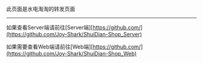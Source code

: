 此页面是水电淘淘的转发页面 

<hr>

如果查看Server端请前往[Server端][https://github.com/](https://github.com/Joy-Shark/ShuiDian-Shop_Server)

如果需要查看Web端请前往[Web端][https://github.com/](https://github.com/Joy-Shark/ShuiDian-Shop_Web)
